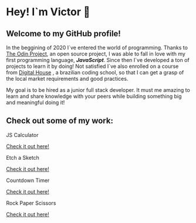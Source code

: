 <h1>Hey! I`m Victor 👋</h1>

  <h2>Welcome to my GitHub profile!</h2>


  <p>In the beggining of 2020 I`ve entered the world of programming. Thanks to <a target="_blank" href="theodinproject.com/home">The Odin Project</a>, an
  open source project, I was able to fall in love with my first programming language, <strong><i>JavaScript</i></strong>. Since then I`ve developed
  a ton of projects to learn it by doing! Not satisfied I`ve also enrolled on a course from <a target="_blank" href="https://www.digitalhouse.com/">Digital House</a>
  , a brazilian coding school, so that I can get a grasp of the local market requirements and good practices.
  </p>

  <p>My goal is to be hired as a junior full stack developer. It must me amazing to learn and share knowledge with
  your peers while building something big and meaningful doing it!
  </p>

  <h2>Check out some of my work:</h2>

<div class="projects-container">
  <div class='projects'>
    <p>JS Calculator</p>
    <a target="_blank" href="https://github.com/vhforbes/theCalculator">Check it out here!</a>
  </div>

  <div class="projects">
    <p>Etch a Sketch</p>
    <a target="_blank" href="https://github.com/vhforbes/etchASketch">Check it out here!</a>
  </div>

  <div class="projects">
    <p>Countdown Timer</p>
    <a target="_blank" href="https://github.com/vhforbes/countdownTimer">Check it out here!</a>
  </div>

  <div class="projects">
    <p>Rock Paper Scissors</p>
    <a target="__blank" href="https://github.com/vhforbes/rockPaperScissors">Check it out here!</a>
  </div>
</div>
